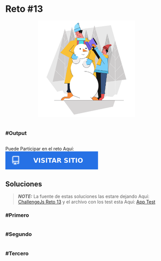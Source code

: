 # Reto #13

<div>
    <p align="center">
        <img src="../media/icon_challenge_13.svg" alt="icon" width="300px">
    </p>
</div>


```js

```

### #Output
```js

```

<div>
    <p align="left">
        Puede Participar en el reto Aquí: 
        <a href="https://adventjs.dev/es/challenges/2022/13" target="_blank">
            <img alt="Visitar" src="../media/visitar.svg"/>
        </a>
    </p>
</div>

## Soluciones

> **_NOTE:_** La fuente de estas soluciones las estare dejando Aquí: [ChallengeJs Reto 13](project_test/js/challenge_13.js) y el archivo con los test esta Aquí: [App Test](project_test/js/app.js)

### #Primero
```js

```

### #Segundo
```js

```

### #Tercero
```js

```